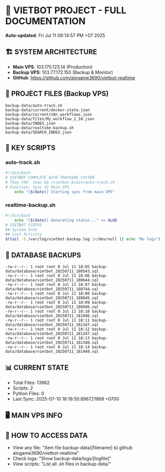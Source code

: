 # 🤖 VIETBOT PROJECT - FULL DOCUMENTATION
**Auto-updated**: Fri Jul 11 06:14:57 PM +07 2025

## 🏗️ SYSTEM ARCHITECTURE
- **Main VPS**: 103.170.123.14 (Production)
- **Backup VPS**: 103.77.172.150 (Backup & Monitor)
- **GitHub**: https://github.com/alogame3690/vietbot-realtime

## 📁 PROJECT FILES (Backup VPS)
```
backup-data/auto-track.sh
backup-data/current/docker-state.json
backup-data/current/n8n_workflows.json
backup-data/files/My_workflow_2_10.json
backup-data/INDEX.json
backup-data/realtime-backup.sh
backup-data/SEARCH_INDEX.json
```

## 🔧 KEY SCRIPTS
### auto-track.sh
```bash
#!/bin/bash
# VIETBOT COMPLETE AUTO TRACKING SYSTEM
# Thay thế toàn bộ /vietbot-brain/auto-track.sh
# Function: Sync từ Main VPS
    echo "[$(date)] Starting sync from main VPS"
```
### realtime-backup.sh
```bash
#!/bin/bash
    echo "[$(date)] Generating status..." >> $LOG
# VIETBOT STATUS
## System Info
## Last Activity
$(tail -5 /var/log/vietbot-backup.log 2>/dev/null || echo "No logs")
```

## 💾 DATABASE BACKUPS
```
-rw-r--r-- 1 root root 0 Jul 11 18:05 backup-data/database/vietbot_20250711_180543.sql
-rw-r--r-- 1 root root 0 Jul 11 18:06 backup-data/database/vietbot_20250711_180644.sql
-rw-r--r-- 1 root root 0 Jul 11 18:07 backup-data/database/vietbot_20250711_180744.sql
-rw-r--r-- 1 root root 0 Jul 11 18:08 backup-data/database/vietbot_20250711_180845.sql
-rw-r--r-- 1 root root 0 Jul 11 18:09 backup-data/database/vietbot_20250711_180946.sql
-rw-r--r-- 1 root root 0 Jul 11 18:10 backup-data/database/vietbot_20250711_181046.sql
-rw-r--r-- 1 root root 0 Jul 11 18:11 backup-data/database/vietbot_20250711_181147.sql
-rw-r--r-- 1 root root 0 Jul 11 18:12 backup-data/database/vietbot_20250711_181247.sql
-rw-r--r-- 1 root root 0 Jul 11 18:13 backup-data/database/vietbot_20250711_181348.sql
-rw-r--r-- 1 root root 0 Jul 11 18:14 backup-data/database/vietbot_20250711_181449.sql
```

## 📊 CURRENT STATE
- Total Files: 13982
- Scripts: 2
- Python Files: 0
- Last Sync: 2025-07-10 16:18:50.896721968 +0700

## 🖥️ MAIN VPS INFO


## 🚨 HOW TO ACCESS DATA
- View any file: "Xem file backup-data/[filename] từ github alogame3690/vietbot-realtime"
- Check logs: "Show backup-data/logs/[logfile]"
- View scripts: "List all .sh files in backup-data/"
